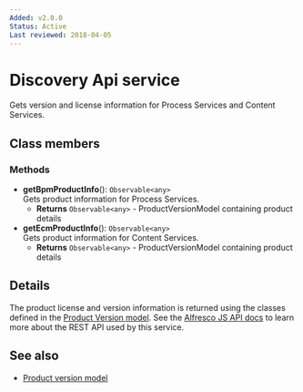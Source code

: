 ```yaml
---
Added: v2.0.0
Status: Active
Last reviewed: 2018-04-05
---
```


# Discovery Api service

Gets version and license information for Process Services and Content Services.

## Class members

### Methods

-   **getBpmProductInfo**(): `Observable<any>`<br/>
    Gets product information for Process Services.
    -   **Returns** `Observable<any>` - ProductVersionModel containing product details
-   **getEcmProductInfo**(): `Observable<any>`<br/>
    Gets product information for Content Services.
    -   **Returns** `Observable<any>` - ProductVersionModel containing product details

## Details

The product license and version information is returned using the
classes defined in the [Product Version model](product-version.model.md).
See the
[Alfresco JS API docs](https://github.com/Alfresco/alfresco-js-api/tree/master/src/alfresco-discovery-rest-api)
to learn more about the REST API used by this service.

## See also

-   [Product version model](product-version.model.md)
